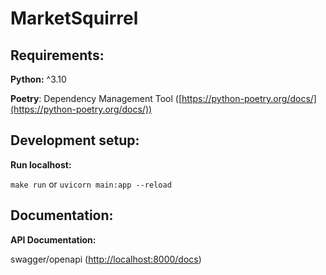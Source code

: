 # MarketSquirrel

## Requirements:

**Python:** ^3.10

**Poetry**: Dependency Management Tool ([https://python-poetry.org/docs/](https://python-poetry.org/docs/))


## Development setup:

**Run localhost:**

`make run` or `uvicorn main:app --reload`


## Documentation:
**API Documentation:**

swagger/openapi ([http://localhost:8000/docs](http://localhost:8000/docs))
